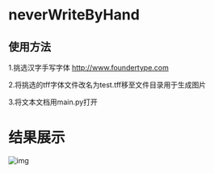 # neverWriteByHand
## 使用方法

1.挑选汉字手写字体 http://www.foundertype.com 

2.将挑选的tff字体文件改名为test.tff移至文件目录用于生成图片

3.将文本文档用main.py打开

# 结果展示
![img](https://github.com/SAI-24-me/neverWriteByHand/blob/master/img/test.jpg)
